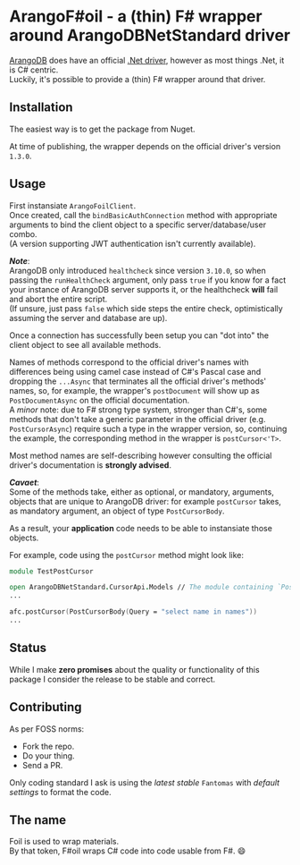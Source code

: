 # ArangoF#oil - a (thin) F# wrapper around ArangoDBNetStandard driver #

[ArangoDB](https://www.arangodb.com/) does have an official [.Net driver](https://github.com/ArangoDB-Community/arangodb-net-standard), however as most things .Net, it is C# centric.  
Luckily, it's possible to provide a (thin) F# wrapper around that driver.

## Installation ##

The easiest way is to get the package from Nuget.

At time of publishing, the wrapper depends on the official driver's version `1.3.0`.

## Usage ##

First instansiate `ArangoFoilClient`.  
Once created, call the `bindBasicAuthConnection` method with appropriate arguments to bind the client object to a specific server/database/user combo.  
(A version supporting JWT authentication isn't currently available).

___Note___:  
ArangoDB only introduced `healthcheck` since version `3.10.0`, so when passing the `runHealthCheck` argument, only pass `true` if you know for a fact your instance of ArangoDB server supports it, or the healthcheck __will__ fail and abort the entire script.  
(If unsure, just pass `false` which side steps the entire check, optimistically assuming the server and database are up).

Once a connection has successfully been setup you can "dot into" the client object to see all available methods.

Names of methods correspond to the official driver's names with differences being using camel case instead of C#'s Pascal case and dropping the `...Async` that terminates all the official driver's methods' names, so, for example, the wrapper's `postDocument` will show up as `PostDocumentAsync` on the official documentation.  
A _minor_ note: due to F# strong type system, stronger than C#'s, some methods that don't take a generic parameter in the official driver (e.g. `PostCursorAsync`) require such a type in the wrapper version, so, continuing the example, the corresponding method in the wrapper is `postCursor<'T>`.

Most method names are self-describing however consulting the official driver's documentation is __strongly advised__.  

___Cavaet___:  
Some of the methods take, either as optional, or mandatory, arguments, objects that are unique to ArangoDB driver: for example `postCursor` takes, as mandatory argument, an object of type `PostCursorBody`.

As a result, your __application__ code needs to be able to instansiate those objects.

For example, code using the `postCursor` method might look like:

```fsharp
module TestPostCursor

open ArangoDBNetStandard.CursorApi.Models // The module containing `PostCursorBody` type
...

afc.postCursor(PostCursorBody(Query = "select name in names"))
...
```

## Status ##

While I make __zero promises__ about the quality or functionality of this package I consider the release to be stable and correct.

## Contributing ##

As per FOSS norms:

* Fork the repo.
* Do your thing.
* Send a PR.

Only coding standard I ask is using the _latest stable_ `Fantomas` with _default settings_ to format the code.

## The name ##

Foil is used to wrap materials.  
By that token, F#oil wraps C# code into code usable from F#. :smile:
